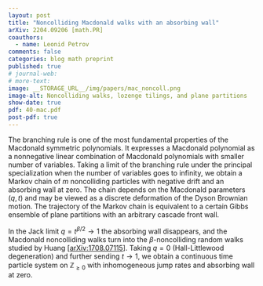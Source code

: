 ```yaml
---
layout: post
title: "Noncolliding Macdonald walks with an absorbing wall"
arXiv: 2204.09206 [math.PR]
coauthors:
  - name: Leonid Petrov
comments: false
categories: blog math preprint
published: true
# journal-web: 
# more-text:
image: __STORAGE_URL__/img/papers/mac_noncoll.png
image-alt: Noncolliding walks, lozenge tilings, and plane partitions
show-date: true
pdf: 40-mac.pdf
post-pdf: true
---
```


The branching rule is one of the most fundamental properties of the Macdonald symmetric polynomials. It expresses a Macdonald polynomial as a nonnegative linear combination of Macdonald polynomials with smaller number of variables. Taking a limit of the branching rule under the principal specialization when the number of variables goes to infinity, we obtain a Markov chain of $m$ noncolliding particles with negative drift and an absorbing wall at zero. The chain depends on the Macdonald parameters $(q,t)$ and may be viewed as a discrete deformation of the Dyson Brownian motion. The trajectory of the Markov chain is equivalent to a certain Gibbs ensemble of plane partitions with an arbitrary cascade front wall.

In the Jack limit $q=t^{\beta/2}\to1$ the absorbing wall disappears, and the Macdonald noncolliding walks turn into the $\beta$-noncolliding random walks studied by Huang [[arXiv:1708.07115](https://arxiv.org/abs/1708.07115)]. Taking $q=0$ (Hall-Littlewood degeneration) and further sending $t\to 1$, we obtain a continuous time particle system on $\mathbb{Z}_{\ge0}$ with inhomogeneous jump rates and absorbing wall at zero.
